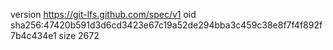 version https://git-lfs.github.com/spec/v1
oid sha256:47420b591d3d6cd3423e67c19a52de294bba3c459c38e8f7f4f892f7b4c434e1
size 2672
